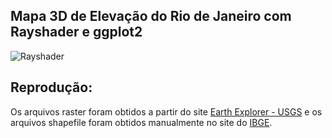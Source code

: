 ## Mapa 3D de Elevação do Rio de Janeiro com Rayshader e ggplot2


![Rayshader](Imgs/plot_final_anot.png)

## Reprodução:

Os arquivos raster foram obtidos a partir do site [Earth Explorer - USGS](https://earthexplorer.usgs.gov/) e os arquivos shapefile foram obtidos manualmente no site do 
[IBGE](https://www.ibge.gov.br/geociencias/organizacao-do-territorio/malhas-territoriais/15774-malhas.html).
